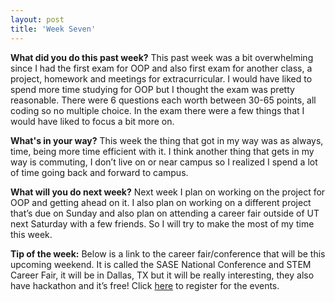 ```yaml
---
layout: post
title: 'Week Seven'
---
```


**What did you do this past week?**
This past week was a bit overwhelming since I had the first exam for OOP and also first exam for another class, a project, homework and meetings for extracurricular. I would have liked to spend more time studying for OOP but I thought the exam was pretty reasonable. There were 6 questions each worth between 30-65 points, all coding so no multiple choice. In the exam there were a few things that I would have liked to focus a bit more on.

**What's in your way?**
This week the thing that got in my way was as always, time, being more time efficient with it. I think another thing that gets in my way is commuting, I don’t live on or near campus so I realized I spend a lot of time going back and forward to campus.

**What will you do next week?**
Next week I plan on working on the project for OOP and getting ahead on it. I also plan on working on a different project that’s due on Sunday and also plan on attending a career fair outside of UT next Saturday with a few friends. So I will try to make the most of my time this week.

**Tip of the week:**
Below is a link to the career fair/conference that will be this upcoming weekend. It is called the SASE National Conference and STEM Career Fair, it will be in Dallas, TX but it will be really interesting, they also have hackathon and it’s free! Click [here]( http://www.saseconnect.org/conference/) to register for the events.
